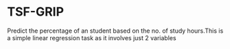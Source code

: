 # TSF-GRIP
Predict the percentage of an student based on the no. of study hours.This is a simple linear regression task as it involves just 2 variables
